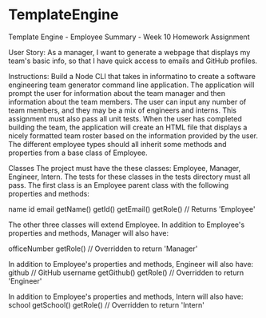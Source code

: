 # TemplateEngine

Template Engine - Employee Summary - Week 10 Homework Assignment 

User Story: 
As a manager, I want to generate a webpage that displays my team's basic info, so that I have quick access to emails and GitHub profiles.

Instructions:
Build a Node CLI that takes in informatino to create a software engineering team generator command line application. The application will prompt the user for information about the team manager and then information about the team members. The user can input any number of team members, and they may be a mix of engineers and interns. This assignment must also pass all unit tests. When the user has completed building the team, the application will create an HTML file that displays a nicely formatted team roster based on the information provided by the user. The different employee types should all inherit some methods and properties from a base class of Employee.


Classes
The project must have the these classes: Employee, Manager, Engineer,
Intern. The tests for these classes in the tests directory must all pass.
The first class is an Employee parent class with the following properties and
methods:

name
id
email
getName()
getId()
getEmail()
getRole() // Returns 'Employee'

The other three classes will extend Employee. In addition to Employee's properties and methods, Manager will also have:

officeNumber
getRole() // Overridden to return 'Manager'

In addition to Employee's properties and methods, Engineer will also have:
github  // GitHub username
getGithub()
getRole() // Overridden to return 'Engineer'

In addition to Employee's properties and methods, Intern will also have:
school
getSchool()
getRole() // Overridden to return 'Intern'
